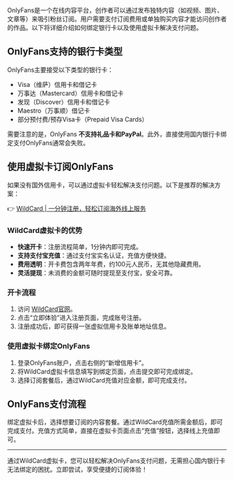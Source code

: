 OnlyFans是一个在线内容平台，创作者可以通过发布独特内容（如视频、图片、文章等）来吸引粉丝订阅。用户需要支付订阅费用或单独购买内容才能访问创作者的作品。以下将详细介绍如何绑定银行卡以及使用虚拟卡解决支付问题。

## OnlyFans支持的银行卡类型

OnlyFans主要接受以下类型的银行卡：

- Visa（维萨）信用卡和借记卡
- 万事达（Mastercard）信用卡和借记卡
- 发现（Discover）信用卡和借记卡
- Maestro（万事顺）借记卡
- 部分预付费/预存Visa卡（Prepaid Visa Cards）

需要注意的是，OnlyFans **不支持礼品卡和PayPal**。此外，直接使用国内银行卡绑定支付OnlyFans通常会失败。

## 使用虚拟卡订阅OnlyFans

如果没有国外信用卡，可以通过虚拟卡轻松解决支付问题。以下是推荐的解决方案：

👉 [WildCard | 一分钟注册，轻松订阅海外线上服务](https://bit.ly/bewildcard)

### WildCard虚拟卡的优势

- **快速开卡**：注册流程简单，1分钟内即可完成。
- **支持支付宝充值**：通过支付宝实名认证，充值方便快捷。
- **费用透明**：开卡费包含两年年费，约100元人民币，无其他隐藏费用。
- **灵活提现**：未消费的金额可随时提现至支付宝，安全可靠。

### 开卡流程

1. 访问 [WildCard官网](https://bit.ly/bewildcard)。
2. 点击“立即体验”进入注册页面，完成账号注册。
3. 注册成功后，即可获得一张虚拟信用卡及账单地址信息。

### 使用虚拟卡绑定OnlyFans

1. 登录OnlyFans账户，点击右侧的“新增信用卡”。
2. 将WildCard虚拟卡信息填写到绑定页面，点击提交即可完成绑定。
3. 选择订阅套餐后，通过WildCard充值对应金额，即可完成支付。

## OnlyFans支付流程

绑定虚拟卡后，选择想要订阅的内容套餐。通过WildCard充值所需金额后，即可完成支付。充值方式简单，直接在虚拟卡页面点击“充值”按钮，选择线上充值即可。

---

通过WildCard虚拟卡，您可以轻松解决OnlyFans支付问题，无需担心国内银行卡无法绑定的困扰。立即尝试，享受便捷的订阅体验！